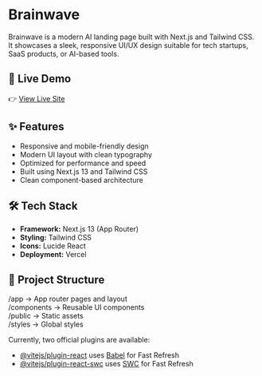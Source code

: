 # Brainwave

Brainwave is a modern AI landing page built with Next.js and Tailwind CSS. It showcases a sleek, responsive UI/UX design suitable for tech startups, SaaS products, or AI-based tools.

## 🔗 Live Demo

👉 [View Live Site](https://brainwave-nine-tan.vercel.app/)

## ✨ Features

- Responsive and mobile-friendly design
- Modern UI layout with clean typography
- Optimized for performance and speed
- Built using Next.js 13 and Tailwind CSS
- Clean component-based architecture

## 🛠️ Tech Stack

- **Framework:** Next.js 13 (App Router)
- **Styling:** Tailwind CSS
- **Icons:** Lucide React
- **Deployment:** Vercel

## 📁 Project Structure
/app → App router pages and layout  
/components → Reusable UI components  
/public → Static assets  
/styles → Global styles  



Currently, two official plugins are available:

- [@vitejs/plugin-react](https://github.com/vitejs/vite-plugin-react/blob/main/packages/plugin-react/README.md) uses [Babel](https://babeljs.io/) for Fast Refresh
- [@vitejs/plugin-react-swc](https://github.com/vitejs/vite-plugin-react-swc) uses [SWC](https://swc.rs/) for Fast Refresh
